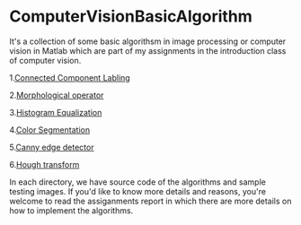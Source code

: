 # ComputerVisionBasicAlgorithm

It's a collection of some basic algorithsm in image processing or computer vision in Matlab which are part of my assignments in the introduction class of computer vision. 

1.[Connected Component Labling](#connected-component-labling)

2.[Morphological operator](#morphological-operator)

3.[Histogram Equalization](#histogram-equalization)

4.[Color Segmentation](#color-segmentation)

5.[Canny edge detector](#canny-edge-detector)

6.[Hough transform](#hough-transform)

In each directory, we have source code of the algorithms and sample testing images. If you'd like to know more details and reasons, you're welcome to read the assiganments report in which there are more details on how to implement the algorithms.
